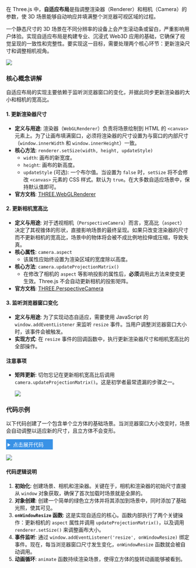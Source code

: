 在 Three.js 中，**自适应布局**是指调整渲染器（Renderer）和相机（Camera）的参数，使 3D 场景能够自动响应并填满整个浏览器可视区域的过程。

一个静态尺寸的 3D 场景在不同分辨率的设备上会产生滚动条或留白，严重影响用户体验。实现自适应布局是构建专业、沉浸式 Web3D 应用的基础，它确保了视觉呈现的一致性和完整性。要实现这一目标，需要处理两个核心环节：更新渲染尺寸和调整相机视角。

![](image/reset.png)

### 核心概念讲解

自适应布局的实现主要依赖于监听浏览器窗口的变化，并据此同步更新渲染器的大小和相机的宽高比。

#### **1. 更新渲染器尺寸**

- **定义与用途**: 渲染器（`WebGLRenderer`）负责将场景绘制到 HTML 的 `<canvas>` 元素上。为了让画布填满窗口，必须将渲染器的尺寸设置为与窗口的内部尺寸（`window.innerWidth` 和 `window.innerHeight`）一致。
- **核心方法**: `renderer.setSize(width, height, updateStyle)`
  - `width`: 画布的新宽度。
  - `height`: 画布的新高度。
  - `updateStyle` (可选): 一个布尔值。当设置为 `false` 时，`setSize` 将不会修改 `<canvas>` 元素的 CSS 样式。默认为 `true`。在大多数自适应场景中，保持默认值即可。
- **官方文档**: [THREE.WebGLRenderer](https://www.google.com/search?q=https://threejs.org/docs/%23api/zh/renderers/WebGLRenderer.setSize "null")

#### **2. 更新相机宽高比**

- **定义与用途**: 对于透视相机（`PerspectiveCamera`）而言，宽高比（`aspect`）决定了其视锥体的形状，直接影响场景的最终呈现。如果只改变渲染器的尺寸而不更新相机的宽高比，场景中的物体将会被不成比例地拉伸或压缩，导致失真。
- **核心属性**: `camera.aspect`
  - 该属性应始终设置为渲染区域的宽度除以高度。
- **核心方法**: `camera.updateProjectionMatrix()`
  - 在修改了相机的 `aspect` 等影响投影的属性后，**必须**调用此方法来使变更生效。Three.js 不会自动更新相机的投影矩阵。
- **官方文档**: [THREE.PerspectiveCamera](https://threejs.org/docs/#api/zh/cameras/PerspectiveCamera.updateProjectionMatrix "null")

#### **3. 监听浏览器窗口变化**

- **定义与用途**: 为了实现动态自适应，需要使用 JavaScript 的 `window.addEventListener` 来监听 `resize` 事件。当用户调整浏览器窗口大小时，该事件会被触发。
- **实现方式**: 在 `resize` 事件的回调函数中，执行更新渲染器尺寸和相机宽高比的全部操作。

#### **注意事项**

- **矩阵更新**: 切勿忘记在更新相机宽高比后调用 `camera.updateProjectionMatrix()`。这是初学者最常遗漏的步骤之一。

  ![](image/resize1.png)

### 代码示例

以下代码创建了一个包含单个立方体的基础场景。当浏览器窗口大小改变时，场景会自动调整以适应新的尺寸，且立方体不会变形。

<details>
  <summary style="color: #fff;background:#3992e6;padding: 4px;width: 120px;cursor:pointer;">点击展开代码</summary>

```html
<!DOCTYPE html>
<html lang="zh">
  <head>
    <meta charset="UTF-8" />
    <meta name="viewport" content="width=device-width, initial-scale=1.0" />
    <title>Three.js 自适应布局示例</title>
    <style>
      /* 移除 body 的默认边距，确保 canvas 能完全铺满 */
      body {
        margin: 0;
        overflow: hidden; /* 隐藏滚动条 */
      }
      /* 让 canvas 元素占据整个视口 */
      canvas {
        display: block;
      }
    </style>
  </head>
  <body>
    <script type="importmap">
      {
        "imports": {
          "three": "https://unpkg.com/three@0.160.0/build/three.module.js"
        }
      }
    </script>
    <script type="module">
      import * as THREE from "three";

      // 1. 初始化场景、相机和渲染器
      const scene = new THREE.Scene();
      scene.background = new THREE.Color(0x111111); // 设置深色背景

      const camera = new THREE.PerspectiveCamera(
        75, // 视野角度 (FOV)
        window.innerWidth / window.innerHeight, // 宽高比 (aspect ratio)
        0.1, // 近截面 (near)
        1000 // 远截面 (far)
      );
      camera.position.z = 5; // 将相机向后移动，以便观察物体

      const renderer = new THREE.WebGLRenderer({ antialias: true }); // 开启抗锯齿
      // 初始化时就设置渲染器尺寸为窗口大小
      renderer.setSize(window.innerWidth, window.innerHeight);
      document.body.appendChild(renderer.domElement); // 将 canvas 添加到 body

      // 2. 创建一个物体并添加到场景中
      const geometry = new THREE.BoxGeometry(1, 1, 1);
      const material = new THREE.MeshStandardMaterial({ color: 0x00ff00 }); // 使用标准材质以响应光照
      const cube = new THREE.Mesh(geometry, material);
      scene.add(cube);

      // 添加一个简单的环境光
      const ambientLight = new THREE.AmbientLight(0xffffff, 0.5);
      scene.add(ambientLight);

      // 添加一个平行光，让立方体有明暗对比
      const directionalLight = new THREE.DirectionalLight(0xffffff, 1);
      directionalLight.position.set(1, 1, 1);
      scene.add(directionalLight);

      // 3. 定义窗口大小调整的处理函数
      function onWindowResize() {
        // 更新相机的宽高比
        camera.aspect = window.innerWidth / window.innerHeight;
        // 更新相机的投影矩阵
        camera.updateProjectionMatrix();

        // 更新渲染器的尺寸
        renderer.setSize(window.innerWidth, window.innerHeight);
      }

      // 4. 监听窗口的 resize 事件
      window.addEventListener("resize", onWindowResize);

      // 5. 创建动画循环
      function animate() {
        requestAnimationFrame(animate);

        // 使立方体旋转，增加动态效果
        cube.rotation.x += 0.01;
        cube.rotation.y += 0.01;

        renderer.render(scene, camera);
      }

      // 启动动画
      animate();
    </script>
  </body>
</html>
```

</details>

![](./image/reset.gif)

#### 代码逻辑说明

1. **初始化**: 创建场景、相机和渲染器。关键在于，相机和渲染器的初始尺寸直接从 `window` 对象获取，确保了首次加载时场景就是全屏的。
2. **对象创建**: 创建一个简单的绿色立方体并将其添加到场景中，同时添加了基础光照，使其可见。
3. **`onWindowResize` 函数**: 这是实现自适应的核心。函数内部执行了两个关键操作：更新相机的 `aspect` 属性并调用 `updateProjectionMatrix()`，以及调用 `renderer.setSize()` 来调整画布大小。
4. **事件监听**: 通过 `window.addEventListener('resize', onWindowResize)` 绑定事件。现在，每当浏览器窗口尺寸发生变化，`onWindowResize` 函数就会被自动调用。
5. **动画循环**: `animate` 函数持续渲染场景，使得立方体的旋转动画能够被看到。
